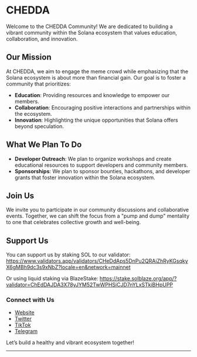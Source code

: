 # CHEDDA

Welcome to the CHEDDA Community! We are dedicated to building a vibrant community within the Solana ecosystem that values education, collaboration, and innovation.

## Our Mission

At CHEDDA, we aim to engage the meme crowd while emphasizing that the Solana ecosystem is about more than financial gain. Our goal is to foster a community that prioritizes:

- **Education**: Providing resources and knowledge to empower our members.
- **Collaboration**: Encouraging positive interactions and partnerships within the ecosystem.
- **Innovation**: Highlighting the unique opportunities that Solana offers beyond speculation.

## What We Plan To Do

- **Developer Outreach**: We plan to organize workshops and create educational resources to support developers and community members.
- **Sponsorships**: We plan to sponsor bounties, hackathons, and developer grants that foster innovation within the Solana ecosystem.

## Join Us

We invite you to participate in our community discussions and collaborative events. Together, we can shift the focus from a "pump and dump" mentality to one that celebrates collective growth and well-being. 

## Support Us

You can support us by staking SOL to our validator:
https://www.validators.app/validators/CHeDdAps5DnPu2QRAiZhRyKGsqkyX6gMBh9dc3s9xNbZ?locale=en&network=mainnet

Or using liquid staking via BlazeStake:
https://stake.solblaze.org/app/?validator=ChEdDAJDA3X78yJYM52TwWPHSiCJD7nYLxSTkiBHpUPP

### Connect with Us

- [Website](https://cheddaonsol.com/)
- [Twitter](https://x.com/cheddasolana)
- [TikTok](https://www.tiktok.com/@cheddasolana)
- [Telegram](https://t.me/cheddasolana)

Let’s build a healthy and vibrant ecosystem together!

---
